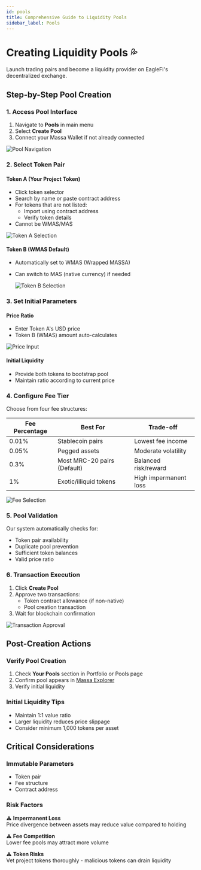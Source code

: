 ```yaml
---
id: pools
title: Comprehensive Guide to Liquidity Pools
sidebar_label: Pools
---
```


# Creating Liquidity Pools 💦

Launch trading pairs and become a liquidity provider on EagleFi's decentralized exchange.

<!-- ![Pool Creation Interface](path-to-pool-creation-screenshot.png) -->

## Step-by-Step Pool Creation

### 1. Access Pool Interface

1. Navigate to **Pools** in main menu
2. Select **Create Pool**
3. Connect your Massa Wallet if not already connected

![Pool Navigation](/img/Access_P.png)

### 2. Select Token Pair

#### Token A (Your Project Token)

- Click token selector
- Search by name or paste contract address
- For tokens that are not listed:
  - Import using contract address
  - Verify token details
- Cannot be WMAS/MAS
  
![Token A Selection](/img/T_A.png)

#### Token B (WMAS Default)

- Automatically set to WMAS (Wrapped MASSA)
- Can switch to MAS (native currency) if needed
  
  ![Token B Selection](/img/T_B.png)

<!-- ![Token Selection](screenshot-token-selection.png) -->

### 3. Set Initial Parameters

#### Price Ratio

- Enter Token A's USD price
- Token B (WMAS) amount auto-calculates

![Price Input](/img/Price_per_T.png)

#### Initial Liquidity

- Provide both tokens to bootstrap pool
- Maintain ratio according to current price

<!-- ![Price Setup](screenshot-price-input.png) -->

### 4. Configure Fee Tier

Choose from four fee structures:

| Fee Percentage | Best For                      | Trade-off               |
|----------------|------------------------------|-------------------------|
| 0.01%          | Stablecoin pairs             | Lowest fee income       |
| 0.05%          | Pegged assets                | Moderate volatility     |
| 0.3%           | Most MRC-20 pairs (Default)  | Balanced risk/reward    |
| 1%             | Exotic/illiquid tokens       | High impermanent loss   |

![Fee Selection](/img/Trading_fees.png)

### 5. Pool Validation

Our system automatically checks for:

- Token pair availability
- Duplicate pool prevention
- Sufficient token balances
- Valid price ratio

### 6. Transaction Execution

1. Click **Create Pool**
2. Approve two transactions:
   - Token contract allowance (if non-native)
   - Pool creation transaction
3. Wait for blockchain confirmation

![Transaction Approval](/img/create_pool.png)

## Post-Creation Actions

### Verify Pool Creation

1. Check **Your Pools** section in Portfolio or Pools page
2. Confirm pool appears in [Massa Explorer](https://explorer.massa.net)
3. Verify initial liquidity

### Initial Liquidity Tips

- Maintain 1:1 value ratio
- Larger liquidity reduces price slippage
- Consider minimum 1,000 tokens per asset

## Critical Considerations

### Immutable Parameters

- Token pair
- Fee structure
- Contract address

### Risk Factors

⚠️ **Impermanent Loss**  
Price divergence between assets may reduce value compared to holding

⚠️ **Fee Competition**  
Lower fee pools may attract more volume

⚠️ **Token Risks**  
Vet project tokens thoroughly - malicious tokens can drain liquidity
